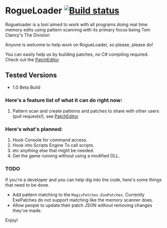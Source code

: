 # RogueLoader [![Build status](https://ci.appveyor.com/api/projects/status/90xhjd3oxppggxw0?svg=true)](https://ci.appveyor.com/project/no1dead/rogueloader)


Rogueloader is a tool aimed to work with all programs doing real time memory edits using pattern scanning with its primary focus being Tom Clancy's The Division

Anyone is welcome to help work on RogueLoader, so please, please do! 


You can easily help us by building patches, no C# compiling required. Check out the [PatchEditor](https://github.com/dark-c0de/DarkLoader/wiki/Patch-Editor)

## Tested Versions
* 1.0 Beta Build

### Here's a feature list of what it can do right now:
1. Pattern scan and create patterns and patches to share with other users (pull requests!), see [PatchEditor](https://github.com/dark-c0de/DarkLoader/wiki/Patch-Editor)

### Here's what's planned:
1. Hook Console for command access.
2. Hook into Scripts Engine To call scripts.
3. etc anything else that might be needed.
4. Get the game running without using a modified DLL.


### TODO
If you're a developer and you can help dig into the code, here's some things that need to be done.
* Add pattern matching to the `MagicPatches.ExePatches`. Currently ExePatches do not support matching like the memory scanner does. 
* Allow people to update their patch JSON without removing changes they've made.

Enjoy!
